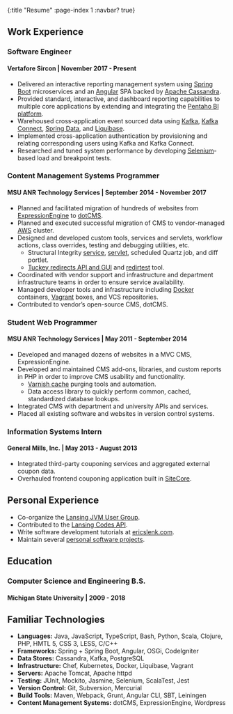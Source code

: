 {:title "Resume"
 :page-index 1
 :navbar? true}

## Work Experience

### Software Engineer
#### Vertafore Sircon | November 2017 - Present

* Delivered an interactive reporting management system using [Spring Boot](https://spring.io/projects/spring-boot) microservices and an [Angular](https://angular.io/) SPA backed by [Apache Cassandra](https://cassandra.apache.org/).
* Provided standard, interactive, and dashboard reporting capabilities to multiple core applications by extending and integrating the [Pentaho BI platform](https://www.hitachivantara.com/go/pentaho.html).
* Warehoused cross-application event sourced data using [Kafka](https://kafka.apache.org/), [Kafka Connect](https://docs.confluent.io/current/connect/index.html), [Spring Data](https://spring.io/projects/spring-data), and [Liquibase](https://www.liquibase.org/).
* Implemented cross-application authentication by provisioning and relating corresponding users using Kafka and Kafka Connect.
* Researched and tuned system performance by developing [Selenium](https://www.seleniumhq.org/)-based load and breakpoint tests.

### Content Management Systems Programmer
#### MSU ANR Technology Services | September 2014 - November 2017

* Planned and facilitated migration of hundreds of websites from [ExpressionEngine](https://expressionengine.com/) to [dotCMS](https://dotcms.com/).
* Planned and executed successful migration of CMS to vendor-managed [AWS](https://aws.amazon.com/) cluster.
* Designed and developed custom tools, services and servlets, workflow actions, class overrides, testing and debugging utilities, etc.
    * Structural Integrity [service](https://gitlab.msu.edu/canr/edu.msu.anr.osgi.structuralintegrity.service), [servlet](https://gitlab.msu.edu/canr/edu.msu.anr.osgi.structuralintegrity.servlet), scheduled Quartz job, and diff portlet.
    * [Tuckey redirects API and GUI](https://gitlab.msu.edu/canr/edu.msu.anr.osgi.tuckey) and [redirtest](https://gitlab.msu.edu/canr/redirtest) tool.
* Coordinated with vendor support and infrastructure and department infrastructure teams in order to ensure service availability.
* Managed developer tools and infrastructure including [Docker](https://www.docker.com/) containers, [Vagrant](https://www.vagrantup.com/) boxes, and VCS repositories.
* Contributed to vendor’s open-source CMS, dotCMS.

### Student Web Programmer
#### MSU ANR Technology Services | May 2011 - September 2014

* Developed and managed dozens of websites in a MVC CMS, ExpressionEngine.
* Developed and maintained CMS add-ons, libraries, and custom reports in PHP in order to improve CMS usability and functionality.
    * [Varnish cache](https://varnish-cache.org/) purging tools and automation.
    * Data access library to quickly perform common, cached, standardized database lookups.
* Integrated CMS with department and university APIs and services.
* Placed all existing software and websites in version control systems.

### Information Systems Intern
#### General Mills, Inc. | May 2013 - August 2013

* Integrated third-party couponing services and aggregated external coupon data.
* Overhauled frontend couponing application built in [SiteCore](https://www.sitecore.com/).


## Personal Experience

* Co-organize the [Lansing JVM User Group](https://www.eventbrite.com/e/jvm-user-group-meeting-tickets-48812265801).
* Contributed to the [Lansing Codes API](https://github.com/lansingcodes/api).
* Write software development tutorials at [ericslenk.com](http://ericslenk.com/).
* Maintain several [personal software projects](/pages/projects).


## Education

### Computer Science and Engineering B.S.
#### Michigan State University | 2009 - 2018

## Familiar Technologies
* **Languages:** Java, JavaScript, TypeScript, Bash, Python, Scala, Clojure, PHP, HMTL 5, CSS 3, LESS, C/C++
* **Frameworks:** Spring + Spring Boot, Angular, OSGi, CodeIgniter
* **Data Stores:** Cassandra, Kafka, PostgreSQL
* **Infrastructure:** Chef, Kubernetes, Docker, Liquibase, Vagrant
* **Servers:** Apache Tomcat, Apache httpd
* **Testing:** JUnit, Mockito, Jasmine, Selenium, ScalaTest, Jest
* **Version Control:** Git, Subversion, Mercurial
* **Build Tools:** Maven, Webpack, Grunt, Angular CLI, SBT, Leiningen
* **Content Management Systems:** dotCMS, ExpressionEngine, Wordpress
